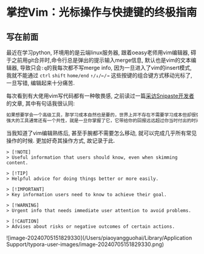 # 掌控Vim：光标操作与快捷键的终极指南

## 写在前面
最近在学习python, 环境用的是云端linux服务器, 跟着oeasy老师用vim编辑器, 碍于之前用git合并时,命令行总是弹出的提示输入merge信息, 默认也是vim的文本编辑器, 导致只会`:q`的我每次都不写merge info, 因为一旦进入了vim的insert模式, 我就不能通过 `ctrl` `shift` `home/end` `↑/↓/←/→` 这些按键的组合键方式移动光标了, 一旦写错, 编辑起来十分痛苦.

每次看到有大佬用vim写代码都有一种敬畏感, 之前读过一篇[采访Snipaste开发者](https://sspai.com/post/35097)的文章, 其中有句话我很认同:

```txt
如果想要学会一个高级工具，那学习成本自然也是要的，世界上并不存在不需要学习成本但却很强大的工具。
强大的工具通常还有一个共性，就是一旦你掌握了它，它带给你的回报远远超过你当时付出的时间和精力成本。
```

当我知道了vim编辑熟练后, 甚至手腕都不需要怎么移动, 就可以完成几乎所有常见操作的时候.  更加好奇其操作方式, 故记录于此.





```
> [!NOTE]
> Useful information that users should know, even when skimming content.

> [!TIP]
> Helpful advice for doing things better or more easily.

> [!IMPORTANT]
> Key information users need to know to achieve their goal.

> [!WARNING]
> Urgent info that needs immediate user attention to avoid problems.

> [!CAUTION]
> Advises about risks or negative outcomes of certain actions.
```

![image-20240705151829330](/Users/piaoyangguohai/Library/Application Support/typora-user-images/image-20240705151829330.png)